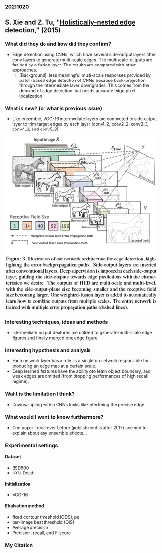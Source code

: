 ### 20211020

## S. Xie and Z. Tu, "[Holistically-nested edge detection](https://ieeexplore.ieee.org/document/7410521)," (2015)


### What did they do and how did they confirm?<br>
  - Edge detection using CNNs, which have several side-output layers after conv layers to generate multi-scale edges. The multiscale-outputs are fusined by a fusion layer. The results are compared with other approaches.
    - [Background]: less meaningful multi-scale responses provided by patch-based edge detection of CNNs because back-projection through the intermediate layer downgrades. This comes from the demand of edge detection that needs accurate edge pixel localization

### What is new? (or what is previous issue)<br>
  - Like ensemble, VGG-16 intermediate layers are connected to side output layer to trim target edges by each layer (conv1_2, conv2_2, conv3_3, conv4_3, and conv5_3)<br>
  
![Architecture](https://github.com/yours-schnee/LiteratureReview/blob/imgs/imgs/Holistically-nested_edge_detection.png?raw=true)


### Interesting techniques, ideas and methods<br>
  - Intermediate output deatures are utilized to generate multi-scale edge figures and finally merged one edge figure.

### Interesting hypothesis and analysis<br>
  - Each network layer has a role as a singleton network responsible for producing an edge map at a certain scale.
  - Deep learned features have the ability oto learn object boundary, and weak edges are omitted (from dropping performances of high recall regime).

### Waht is the limitation I think?<br>
  - Downsampling within CNNs looks like interfering the precise edge.

### What would I want to know furthermore?<br>
  - One paper I read ever before (publishment is after 2017) seemed to explain about any ensemble effects...

### Experimental settings
#### Dataset<br>
  - BSD500
  - NYU Depth
 
#### Initialization<br>
  - VGG-16

#### Ebaluation method<br>
  - ﬁxed contour threshold (ODS), pe
  - per-image best threshold (OIS)
  - Average precision
  - Precision, recall, and F-score

### My Citation<br>
